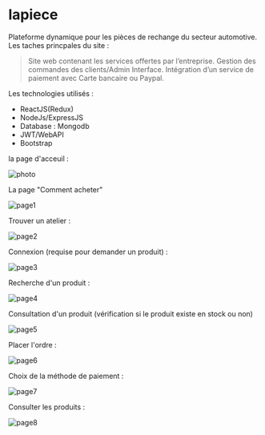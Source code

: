 # lapiece
Plateforme dynamique pour les pièces de rechange du secteur automotive.
Les taches princpales du site : 
> Site web contenant les services offertes par l’entreprise. 
> Gestion des commandes des clients/Admin Interface.
> Intégration d’un service de paiement avec Carte bancaire ou Paypal.


Les technologies utilisés : 
 - ReactJS(Redux)
 - NodeJs/ExpressJS
 - Database : Mongodb
 - JWT/WebAPI
 - Bootstrap
 

la page d'acceuil :
 
![photo](https://user-images.githubusercontent.com/61116467/108531337-df4f0e00-72d6-11eb-9a2e-9e40c13608dd.png)

La page "Comment acheter"

![page1](https://user-images.githubusercontent.com/61116467/108533129-ec6cfc80-72d8-11eb-8c88-c8fd81c5dd15.png)

Trouver un atelier : 

![page2](https://user-images.githubusercontent.com/61116467/108533189-01499000-72d9-11eb-9c7d-0586e76116ea.png)

Connexion (requise pour demander un produit) : 

![page3](https://user-images.githubusercontent.com/61116467/108533282-18887d80-72d9-11eb-95eb-d50d7e2d1046.png)

Recherche d'un produit : 

![page4](https://user-images.githubusercontent.com/61116467/108533293-1aead780-72d9-11eb-8cfa-17d1224a719a.png)

Consultation d'un produit (vérification si le produit existe en stock ou non) 

![page5](https://user-images.githubusercontent.com/61116467/108533311-1e7e5e80-72d9-11eb-9257-380417051819.png)

Placer l'ordre :

![page6](https://user-images.githubusercontent.com/61116467/108533317-20482200-72d9-11eb-9e0c-99a6e9e65085.png)

Choix de la méthode de paiement : 

![page7](https://user-images.githubusercontent.com/61116467/108533325-2211e580-72d9-11eb-917b-094de06479a9.png)

Consulter les produits : 

![page8](https://user-images.githubusercontent.com/61116467/108533346-276f3000-72d9-11eb-84f6-122f1cf0ae20.png)
